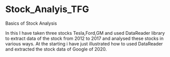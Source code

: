 # Stock_Analyis_TFG
Basics of Stock Analysis

In this I have taken three stocks Tesla,Ford,GM and used DataReader library to extract data of the stock from 2012 to 2017 and analysed these stocks in various ways.
At the starting i have just illustrated how to used DataReader and extracted the stock data of Google of 2020.
